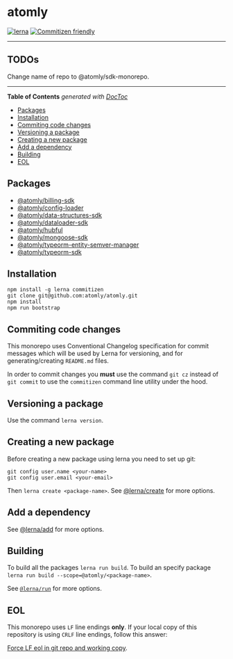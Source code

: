 # atomly

[![lerna](https://img.shields.io/badge/maintained%20with-lerna-cc00ff.svg)](https://lerna.js.org/)
[![Commitizen friendly](https://img.shields.io/badge/commitizen-friendly-brightgreen.svg)](http://commitizen.github.io/cz-cli/)

---

## TODOs

Change name of repo to @atomly/sdk-monorepo.

---

<!-- START doctoc generated TOC please keep comment here to allow auto update -->
<!-- DON'T EDIT THIS SECTION, INSTEAD RE-RUN doctoc TO UPDATE -->
**Table of Contents**  *generated with [DocToc](https://github.com/thlorenz/doctoc)*

- [Packages](#packages)
- [Installation](#installation)
- [Commiting code changes](#commiting-code-changes)
- [Versioning a package](#versioning-a-package)
- [Creating a new package](#creating-a-new-package)
- [Add a dependency](#add-a-dependency)
- [Building](#building)
- [EOL](#eol)

<!-- END doctoc generated TOC please keep comment here to allow auto update -->

## Packages

<!-- START custom generated Lerna Packages please keep comment here to allow auto update -->
<!-- DON'T EDIT THIS SECTION, INSTEAD RE-RUN `npm run readme` TO UPDATE -->

- [@atomly/billing-sdk](https://github.com/atomly/atomly/tree/master/packages/billing-sdk "@atomly/billing-sdk package homepage")
- [@atomly/config-loader](https://github.com/atomly/atomly/tree/master/packages/config-loader "@atomly/config-loader package homepage")
- [@atomly/data-structures-sdk](https://github.com/atomly/atomly/tree/master/packages/data-structures-sdk "@atomly/data-structures-sdk package homepage")
- [@atomly/dataloader-sdk](https://github.com/atomly/atomly/tree/master/packages/dataloader-sdk "@atomly/dataloader-sdk package homepage")
- [@atomly/hubful](https://github.com/atomly/atomly/tree/master/packages/hubful "@atomly/hubful package homepage")
- [@atomly/mongoose-sdk](https://github.com/atomly/atomly/tree/master/packages/mongoose-sdk "@atomly/mongoose-sdk package homepage")
- [@atomly/typeorm-entity-semver-manager](https://github.com/atomly/atomly/tree/master/packages/typeorm-entity-semver-manager "@atomly/typeorm-entity-semver-manager package homepage")
- [@atomly/typeorm-sdk](https://github.com/atomly/atomly/tree/master/packages/typeorm-sdk "@atomly/typeorm-sdk package homepage")

<!-- END custom generated Lerna Packages please keep comment here to allow auto update -->

## Installation

```cli
npm install -g lerna commitizen
git clone git@github.com:atomly/atomly.git
npm install
npm run bootstrap
```

## Commiting code changes

This monorepo uses Conventional Changelog specification for commit messages which will be used by Lerna for versioning, and for generating/creating `README.md` files.

In order to commit changes you **must** use the command `git cz` instead of `git commit` to use the `commitizen` command line utility under the hood.

## Versioning a package

Use the command `lerna version`.

## Creating a new package

Before creating a new package using lerna you need to set up git:

```cli
git config user.name <your-name>
git config user.email <your-email>
```

Then `lerna create <package-name>`. See [@lerna/create](https://github.com/lerna/lerna/tree/master/commands/create) for more options.

## Add a dependency

See [@lerna/add](https://github.com/lerna/lerna/tree/master/commands/add) for more options.

## Building

To build all the packages `lerna run build`. To build an specify package `lerna run build --scope=@atomly/<package-name>`.

See [`@lerna/run`](https://github.com/lerna/lerna/tree/master/commands/run) for more options.

## EOL

This monorepo uses `LF` line endings **only**. If your local copy of this repository is using `CRLF` line endings, follow this answer:

[Force LF eol in git repo and working copy](https://stackoverflow.com/a/42135910/10246377).
